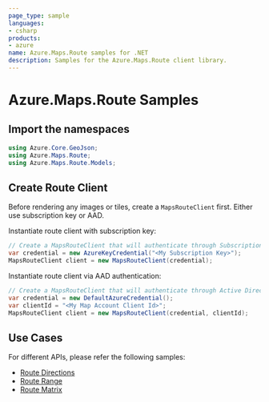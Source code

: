 ```yaml
---
page_type: sample
languages:
- csharp
products:
- azure
name: Azure.Maps.Route samples for .NET
description: Samples for the Azure.Maps.Route client library.
---
```


# Azure.Maps.Route Samples

## Import the namespaces

```C# Snippet:RouteImportNamespace
using Azure.Core.GeoJson;
using Azure.Maps.Route;
using Azure.Maps.Route.Models;
```

## Create Route Client

Before rendering any images or tiles, create a `MapsRouteClient` first. Either use subscription key or AAD.

Instantiate route client with subscription key:

```C# Snippet:InstantiateRouteClientViaSubscriptionKey
// Create a MapsRouteClient that will authenticate through Subscription Key (Shared key)
var credential = new AzureKeyCredential("<My Subscription Key>");
MapsRouteClient client = new MapsRouteClient(credential);
```

Instantiate route client via AAD authentication:

```C# Snippet:InstantiateRouteClientViaAAD
// Create a MapsRouteClient that will authenticate through Active Directory
var credential = new DefaultAzureCredential();
var clientId = "<My Map Account Client Id>";
MapsRouteClient client = new MapsRouteClient(credential, clientId);
```

## Use Cases

For different APIs, please refer the following samples:

* [Route Directions](https://github.com/Azure/azure-sdk-for-net/blob/main/sdk/maps/Azure.Maps.Route/samples/RouteDirectionsSamples.md)
* [Route Range](https://github.com/Azure/azure-sdk-for-net/blob/main/sdk/maps/Azure.Maps.Route/samples/RouteRangeSamples.md)
* [Route Matrix](https://github.com/Azure/azure-sdk-for-net/blob/main/sdk/maps/Azure.Maps.Route/samples/RouteMatrixSamples.md)
